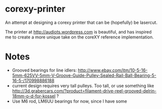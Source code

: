 # corexy-printer

An attempt at designing a corexy printer that can be (hopefully) be lasercut.

The printer at http://audiots.wordpress.com is beautiful, and has inspired me to create a more unique take on the coreXY reference implementation.

# Notes

* Grooved bearings for line idlers: http://www.ebay.com/itm/10-5-16-5mm-625VV-5mm-V-Groove-Guide-Pulley-Sealed-Rail-Ball-Bearing-5-16-5-/170998886188
* current design requires very tall pulleys.  Too tall, or use something like http://3d.grabercars.com/?product=filament-drive-reel-grooved-delrin-18mm-o-d-for-kossel ?
* Use M6 rod, LM6UU bearings for now, since I have some


